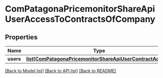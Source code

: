 # ComPatagonaPricemonitorShareApiUserAccessToContractsOfCompany

## Properties
Name | Type | Description | Notes
------------ | ------------- | ------------- | -------------
**users** | [**list[ComPatagonaPricemonitorShareApiUserContractAccess]**](ComPatagonaPricemonitorShareApiUserContractAccess.md) |  | 

[[Back to Model list]](../README.md#documentation-for-models) [[Back to API list]](../README.md#documentation-for-api-endpoints) [[Back to README]](../README.md)


